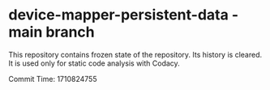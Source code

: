 # device-mapper-persistent-data - main branch

This repository contains frozen state of the repository.
Its history is cleared. It is used only for static code
analysis with Codacy.

Commit Time: 1710824755